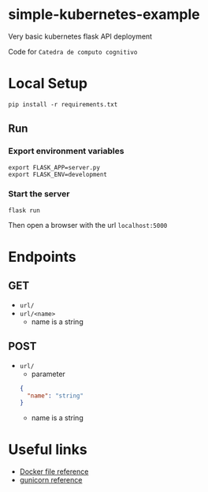 # simple-kubernetes-example
Very basic kubernetes flask API deployment

Code for `Catedra de computo cognitivo`

# Local Setup
`pip install -r requirements.txt`

## Run
### Export environment variables
```shell
export FLASK_APP=server.py
export FLASK_ENV=development
```
### Start the server
```shell
flask run
```
Then open a browser with the url `localhost:5000`

# Endpoints
## GET
* `url/`
* `url/<name>`
   * name is a string

## POST
* `url/`
  * parameter
  ```json
  {
    "name": "string"
  }
  ```
  * name is a string


# Useful links
* [Docker file reference](https://docs.docker.com/engine/reference/builder/)
* [gunicorn reference](http://docs.gunicorn.org/en/stable/configure.html)
